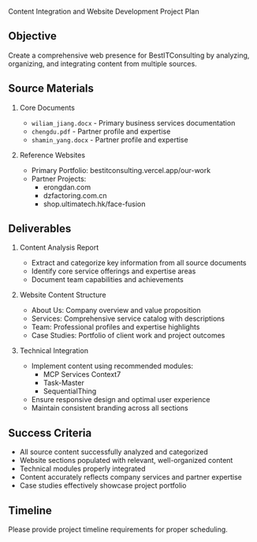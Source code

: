 Content Integration and Website Development Project Plan

## Objective
Create a comprehensive web presence for BestITConsulting by analyzing, organizing, and integrating content from multiple sources.

## Source Materials
1. Core Documents
   - `wiliam_jiang.docx` - Primary business services documentation
   - `chengdu.pdf` - Partner profile and expertise
   - `shamin_yang.docx` - Partner profile and expertise

2. Reference Websites
   - Primary Portfolio: bestitconsulting.vercel.app/our-work
   - Partner Projects:
     - erongdan.com
     - dzfactoring.com.cn
     - shop.ultimatech.hk/face-fusion

## Deliverables
1. Content Analysis Report
   - Extract and categorize key information from all source documents
   - Identify core service offerings and expertise areas
   - Document team capabilities and achievements

2. Website Content Structure
   - About Us: Company overview and value proposition
   - Services: Comprehensive service catalog with descriptions
   - Team: Professional profiles and expertise highlights
   - Case Studies: Portfolio of client work and project outcomes

3. Technical Integration
   - Implement content using recommended modules:
     - MCP Services Context7
     - Task-Master
     - SequentialThing
   - Ensure responsive design and optimal user experience
   - Maintain consistent branding across all sections

## Success Criteria
- All source content successfully analyzed and categorized
- Website sections populated with relevant, well-organized content
- Technical modules properly integrated
- Content accurately reflects company services and partner expertise
- Case studies effectively showcase project portfolio

## Timeline
Please provide project timeline requirements for proper scheduling.
